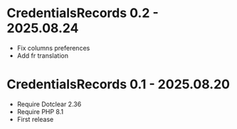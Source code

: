 CredentialsRecords 0.2 - 2025.08.24
===========================================================
* Fix columns preferences
* Add fr translation

CredentialsRecords 0.1 - 2025.08.20
===========================================================
* Require Dotclear 2.36
* Require PHP 8.1
* First release
